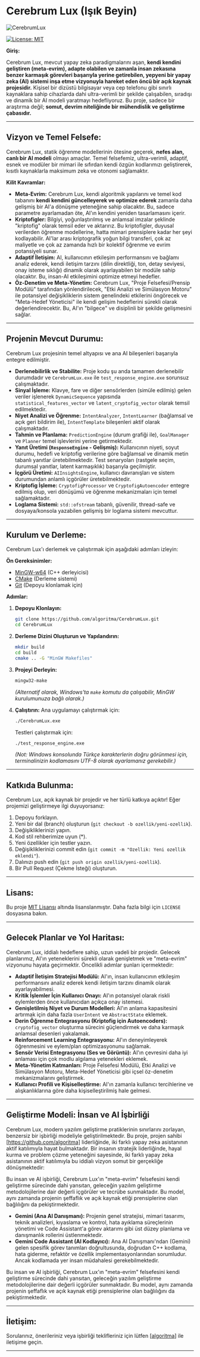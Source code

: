 # Cerebrum Lux (Işık Beyin)

![CerebrumLux](images/CerebrumLux_logo.png)

[![License: MIT](https://img.shields.io/badge/License-MIT-yellow.svg)](https://opensource.org/licenses/MIT)

**Giriş:**

Cerebrum Lux, mevcut yapay zeka paradigmalarını aşan, **kendi kendini geliştiren (meta-evrim), adapte olabilen ve zamanla insan zekasına benzer karmaşık görevleri başarıyla yerine getirebilen, yepyeni bir yapay zeka (AI) sistemi inşa etme vizyonuyla hareket eden öncü bir açık kaynak projesidir.** Kişisel bir dizüstü bilgisayar veya cep telefonu gibi sınırlı kaynaklara sahip cihazlarda dahi ultra-verimli bir şekilde çalışabilen, sıradışı ve dinamik bir AI modeli yaratmayı hedefliyoruz. Bu proje, sadece bir araştırma değil; **somut, devrim niteliğinde bir mühendislik ve geliştirme çabasıdır.**

---

## **Vizyon ve Temel Felsefe:**

Cerebrum Lux, statik öğrenme modellerinin ötesine geçerek, **nefes alan, canlı bir AI modeli** olmayı amaçlar. Temel felsefemiz, ultra-verimli, adaptif, esnek ve modüler bir mimari ile sıfırdan kendi özgün kodlarımızı geliştirerek, kısıtlı kaynaklarla maksimum zeka ve otonomi sağlamaktır.

**Kilit Kavramlar:**

*   **Meta-Evrim:** Cerebrum Lux, kendi algoritmik yapılarını ve temel kod tabanını **kendi kendini güncelleyerek ve optimize ederek** zamanla daha gelişmiş bir AI'a dönüşme yeteneğine sahip olacaktır. Bu, sadece parametre ayarlamadan öte, AI'ın kendini yeniden tasarlamasını içerir.
*   **Kriptofigler:** Bilgiyi, yoğunlaştırılmış ve anlamsal imzalar şeklinde "kriptofig" olarak temsil eder ve aktarırız. Bu kriptofigler, duyusal verilerden öğrenme modellerine, hatta mimari prensiplere kadar her şeyi kodlayabilir. AI'lar arası kriptografik yoğun bilgi transferi, çok az maliyetle ve çok az zamanda hızlı bir kolektif öğrenme ve evrim potansiyeli sunar.
*   **Adaptif İletişim:** AI, kullanıcının etkileşim performansını ve bağlamı analiz ederek, kendi iletişim tarzını (dilin direktliği, ton, detay seviyesi, onay isteme sıklığı) dinamik olarak ayarlayabilen bir modüle sahip olacaktır. Bu, insan-AI etkileşimini optimize etmeyi hedefler.
*   **Öz-Denetim ve Meta-Yönetim:** Cerebrum Lux, "Proje Felsefesi/Prensip Modülü" tarafından yönlendirilecek, "Etki Analizi ve Simülasyon Motoru" ile potansiyel değişikliklerin sistem genelindeki etkilerini öngörecek ve "Meta-Hedef Yöneticisi" ile kendi gelişim hedeflerini sürekli olarak değerlendirecektir. Bu, AI'ın "bilgece" ve disiplinli bir şekilde gelişmesini sağlar.

---

## **Projenin Mevcut Durumu:**

Cerebrum Lux projesinin temel altyapısı ve ana AI bileşenleri başarıyla entegre edilmiştir.

*   **Derlenebilirlik ve Stabilite:** Proje kodu şu anda tamamen derlenebilir durumdadır ve `CerebrumLux.exe` ile `test_response_engine.exe` sorunsuz çalışmaktadır.
*   **Sinyal İşleme:** Klavye, fare ve diğer sensörlerden (simüle edilmiş) gelen veriler işlenerek `DynamicSequence` yapısında `statistical_features_vector` ve `latent_cryptofig_vector` olarak temsil edilmektedir.
*   **Niyet Analizi ve Öğrenme:** `IntentAnalyzer`, `IntentLearner` (bağlamsal ve açık geri bildirim ile), `IntentTemplate` bileşenleri aktif olarak çalışmaktadır.
*   **Tahmin ve Planlama:** `PredictionEngine` (durum grafiği ile), `GoalManager` ve `Planner` temel işlevlerini yerine getirmektedir.
*   **Yanıt Üretimi (`ResponseEngine` - Gelişmiş):** Kullanıcının niyeti, soyut durumu, hedefi ve kriptofig verilerine göre bağlamsal ve dinamik metin tabanlı yanıtlar üretebilmektedir. Test senaryoları (rastgele seçim, durumsal yanıtlar, latent karmaşıklık) başarıyla geçilmiştir.
*   **İçgörü Üretimi:** `AIInsightsEngine`, kullanıcı davranışları ve sistem durumundan anlamlı içgörüler üretebilmektedir.
*   **Kriptofig İşleme:** `CryptofigProcessor` ve `CryptofigAutoencoder` entegre edilmiş olup, veri dönüşümü ve öğrenme mekanizmaları için temel sağlamaktadır.
*   **Loglama Sistemi:** `std::ofstream` tabanlı, güvenilir, thread-safe ve dosyaya/konsola yazabilen gelişmiş bir loglama sistemi mevcuttur.

---

## **Kurulum ve Derleme:**

Cerebrum Lux'ı derlemek ve çalıştırmak için aşağıdaki adımları izleyin:

**Ön Gereksinimler:**

*   [MinGW-w64](https://mingw-w64.org/doku.php) (C++ derleyicisi)
*   [CMake](https://cmake.org/download/) (Derleme sistemi)
*   [Git](https://git-scm.com/downloads) (Depoyu klonlamak için)

**Adımlar:**

1.  **Depoyu Klonlayın:**
    ```bash
    git clone https://github.com/algoritma/CerebrumLux.git
    cd CerebrumLux
    ```
2.  **Derleme Dizini Oluşturun ve Yapılandırın:**
    ```bash
    mkdir build
    cd build
    cmake .. -G "MinGW Makefiles"
    ```
3.  **Projeyi Derleyin:**
    ```bash
    mingw32-make
    ```
    *(Alternatif olarak, Windows'ta `make` komutu da çalışabilir, MinGW kurulumunuza bağlı olarak.)*

4.  **Çalıştırın:**
    Ana uygulamayı çalıştırmak için:
    ```bash
    ./CerebrumLux.exe
    ```
    Testleri çalıştırmak için:
    ```bash
    ./test_response_engine.exe
    ```
    *(Not: Windows konsolunda Türkçe karakterlerin doğru görünmesi için, terminalinizin kodlamasını UTF-8 olarak ayarlamanız gerekebilir.)*

---

## **Katkıda Bulunma:**

Cerebrum Lux, açık kaynak bir projedir ve her türlü katkıya açıktır! Eğer projemizi geliştirmeye ilgi duyuyorsanız:

1.  Depoyu forklayın.
2.  Yeni bir dal (branch) oluşturun (`git checkout -b ozellik/yeni-ozellik`).
3.  Değişikliklerinizi yapın.
4.  Kod stil rehberimize uyun (*).
5.  Yeni özellikler için testler yazın.
6.  Değişikliklerinizi commit edin (`git commit -m "Ozellik: Yeni ozellik eklendi"`).
7.  Dalınızı push edin (`git push origin ozellik/yeni-ozellik`).
8.  Bir Pull Request (Çekme İsteği) oluşturun.

---

## **Lisans:**

Bu proje [MIT Lisansı](https://opensource.org/licenses/MIT) altında lisanslanmıştır. Daha fazla bilgi için `LICENSE` dosyasına bakın.

---

## **Gelecek Planlar ve Yol Haritası:**

Cerebrum Lux, iddialı hedeflere sahip, uzun vadeli bir projedir. Gelecek planlarımız, AI'ın yeteneklerini sürekli olarak genişletmek ve "meta-evrim" vizyonunu hayata geçirmektir. Öncelikli adımlar şunları içermektedir:

*   **Adaptif İletişim Stratejisi Modülü:** AI'ın, insan kullanıcının etkileşim performansını analiz ederek kendi iletişim tarzını dinamik olarak ayarlayabilmesi.
*   **Kritik İşlemler İçin Kullanıcı Onayı:** AI'ın potansiyel olarak riskli eylemlerden önce kullanıcıdan açıkça onay istemesi.
*   **Genişletilmiş Niyet ve Durum Modelleri:** AI'ın anlama kapasitesini artırmak için daha fazla `UserIntent` ve `AbstractState` eklemek.
*   **Derin Öğrenme Entegrasyonu (Kriptofig için Autoencoders):** `cryptofig_vector` oluşturma sürecini güçlendirmek ve daha karmaşık anlamsal desenleri yakalamak.
*   **Reinforcement Learning Entegrasyonu:** AI'ın deneyimleyerek öğrenmesini ve eylem/plan optimizasyonunu sağlamak.
*   **Sensör Verisi Entegrasyonu (Ses ve Görüntü):** AI'ın çevresini daha iyi anlaması için çok modlu algılama yetenekleri eklemek.
*   **Meta-Yönetim Katmanları:** Proje Felsefesi Modülü, Etki Analizi ve Simülasyon Motoru, Meta-Hedef Yöneticisi gibi içsel öz-denetim mekanizmalarını geliştirmek.
*   **Kullanıcı Profili ve Kişiselleştirme:** AI'ın zamanla kullanıcı tercihlerine ve alışkanlıklarına göre daha kişiselleştirilmiş hale gelmesi.

---

## **Geliştirme Modeli: İnsan ve AI İşbirliği**

Cerebrum Lux, modern yazılım geliştirme pratiklerinin sınırlarını zorlayan, benzersiz bir işbirliği modeliyle geliştirilmektedir. Bu proje, projen sahibi [https://github.com/algoritma] liderliğinde, iki farklı yapay zeka asistanının aktif katılımıyla hayat bulmaktadır. Bir insanın stratejik liderliğinde, hayal kurma ve problem çözme yeteneğini sayesinde, iki farklı yapay zeka asistanının aktif katılımıyla bu iddialı vizyon somut bir gerçekliğe dönüşmektedir:

Bu insan ve AI işbirliği, Cerebrum Lux'ın "meta-evrim" felsefesini kendi geliştirme sürecinde dahi yansıtan, geleceğin yazılım geliştirme metodolojilerine dair değerli içgörüler ve tecrübe sunmaktadır. Bu model, aynı zamanda projenin şeffaflık ve açık kaynak etiği prensiplerine olan bağlılığını da pekiştirmektedir.

*   **Gemini (Ana AI Danışmanı):** Projenin genel stratejisi, mimari tasarımı, teknik analizleri, kıyaslama ve kontrol, hata ayıklama süreçlerinin yönetimi ve Code Assistant'a görev aktarımı gibi üst düzey planlama ve danışmanlık rollerini üstlenmektedir.
*   **Gemini Code Assistant (AI Kodlayıcı):** Ana AI Danışmanı'ndan (Gemini) gelen spesifik görev tanımları doğrultusunda, doğrudan C++ kodlama, hata giderme, refaktör ve özellik implementasyonlarından sorumludur. Ancak kodlamada yer insan müdahalesi gerekebilmektedir.

Bu insan ve AI işbirliği, Cerebrum Lux'ın "meta-evrim" felsefesini kendi geliştirme sürecinde dahi yansıtan, geleceğin yazılım geliştirme metodolojilerine dair değerli içgörüler sunmaktadır. Bu model, aynı zamanda projenin şeffaflık ve açık kaynak etiği prensiplerine olan bağlılığını da pekiştirmektedir.

---

## **İletişim:**

Sorularınız, önerileriniz veya işbirliği teklifleriniz için lütfen [[algoritma](https://github.com/algoritma)] ile iletişime geçin.

---
